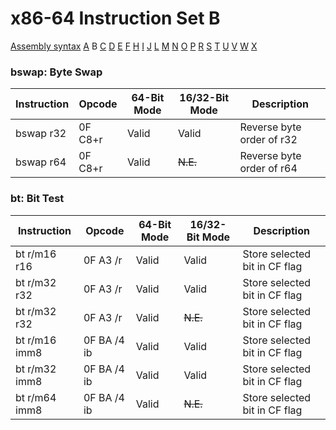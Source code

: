 x86-64 Instruction Set B
========================

[Assembly syntax](AssemblyX64.md)
[A](AssemblyX64A.md) B [C](AssemblyX64C.md)
[D](AssemblyX64D.md) [E](AssemblyX64E.md) [F](AssemblyX64F.md)
[H](AssemblyX64H.md) [I](AssemblyX64I.md) [J](AssemblyX64J.md)
[L](AssemblyX64L.md) [M](AssemblyX64M.md) [N](AssemblyX64N.md)
[O](AssemblyX64O.md) [P](AssemblyX64P.md) [R](AssemblyX64R.md)
[S](AssemblyX64S.md) [T](AssemblyX64T.md) [U](AssemblyX64U.md)
[V](AssemblyX64V.md) [W](AssemblyX64W.md) [X](AssemblyX64X.md)

### bswap: Byte Swap

| Instruction | Opcode   | 64-Bit Mode | 16/32-Bit Mode | Description               |
| ----------- | -------- | ----------- | -------------- | ------------------------- |
| bswap r32   | 0F C8+r  | Valid       | Valid          | Reverse byte order of r32 |
| bswap r64   | 0F C8+r  | Valid       | ~~N.E.~~       | Reverse byte order of r64 |

### bt: Bit Test

| Instruction   | Opcode      | 64-Bit Mode | 16/32-Bit Mode | Description                   |
| ------------- | ----------- | ----------- | -------------- | ----------------------------- |
| bt r/m16 r16  | 0F A3 /r    | Valid       | Valid          | Store selected bit in CF flag |
| bt r/m32 r32  | 0F A3 /r    | Valid       | Valid          | Store selected bit in CF flag |
| bt r/m32 r32  | 0F A3 /r    | Valid       | ~~N.E.~~       | Store selected bit in CF flag |
| bt r/m16 imm8 | 0F BA /4 ib | Valid       | Valid          | Store selected bit in CF flag |
| bt r/m32 imm8 | 0F BA /4 ib | Valid       | Valid          | Store selected bit in CF flag |
| bt r/m64 imm8 | 0F BA /4 ib | Valid       | ~~N.E.~~       | Store selected bit in CF flag |
